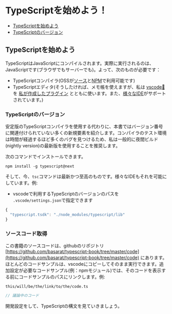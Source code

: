 # TypeScriptを始めよう！

* [TypeScriptを始めよう](./#typescriptwomeyou)
* [TypeScriptのバージョン](./#typescriptnobjon)

## TypeScriptを始めよう

TypeScriptはJavaScriptにコンパイルされます。実際に実行されるのは、JavaScriptです\(ブラウザでもサーバーでも\)。よって、次のものが必要です：

* TypeScriptコンパイラ\(OSSが[ソース](https://github.com/Microsoft/TypeScript/)と[NPM](https://www.npmjs.com/package/typescript)で利用可能です\)
* TypeScriptエディタ\(そうしたければ、メモ帳を使えますが、私は [vscode🌹](https://code.visualstudio.com/) を [私が作成したプラグイン](https://marketplace.visualstudio.com/items?itemName=basarat.god) とともに使います。また、[様々なIDE](https://github.com/Microsoft/TypeScript/wiki/TypeScript-Editor-Support)がサポートされています。\)

### TypeScriptのバージョン

安定版のTypeScriptコンパイラを使用する代わりに、本書ではバージョン番号に関連付けられていない多くの新規要素を紹介します。コンパイラのテスト環境は時間が経過するほど多くのバグを見つけるため、私は一般的に夜間ビルド\(nightly version\)の最新版を使用することを推奨します。

次のコマンドでインストールできます。

```text
npm install -g typescript@next
```

そして、今、`tsc`コマンドは最新かつ至高のものです。様々なIDEもそれを可能にしています。例:

* vscodeで利用するTypeScriptのバージョンのパスを `.vscode/settings.json`で指定できます

```javascript
{
  "typescript.tsdk": "./node_modules/typescript/lib"
}
```

### ソースコード取得

この書籍のソースコードは、githubのリポジトリ [https://github.com/basarat/typescript-book/tree/master/code](https://github.com/basarat/typescript-book/tree/master/code) にあります。 ほとんどのコードサンプルは、vscodeにコピーしてそのまま実行できます。追加設定が必要なコードサンプル\(例：npmモジュール\)では、そのコードを表示する前にコードサンプルのパスにリンクします。例:

`this/will/be/the/link/to/the/code.ts`

```typescript
// 議論中のコード
```

開発設定をして、TypeScriptの構文を見ていきましょう。

